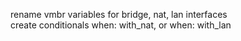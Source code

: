 rename vmbr variables for bridge, nat, lan interfaces    
create conditionals when: with_nat, or when: with_lan
